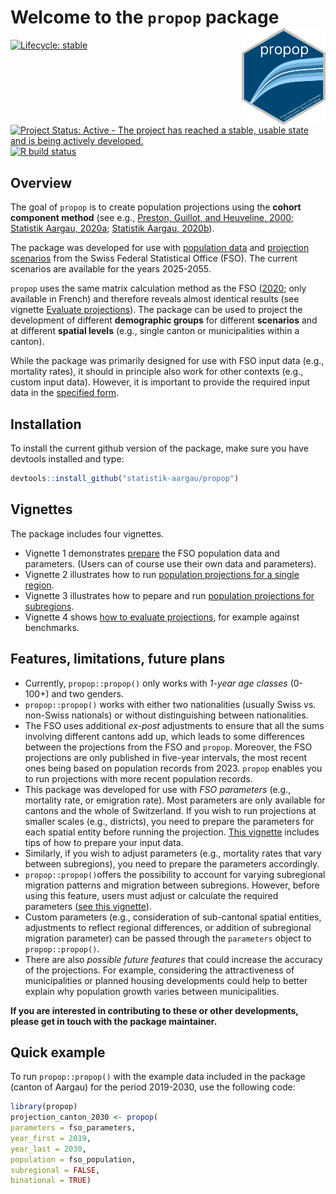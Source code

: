 
# Welcome to the `propop` package <a href="https://statistik-aargau.github.io/propop/"><img src="man/figures/logo.png" align="right" width = "134" /></a>

<!-- badges: start -->

[![Lifecycle: stable](https://img.shields.io/badge/lifecycle-stable-brightgreen.svg)](https://lifecycle.r-lib.org/articles/stages.html#stable)
[![Project Status: Active - The project has reached a stable, usable state and is being actively developed.](https://www.repostatus.org/badges/latest/active.svg)](https://www.repostatus.org/#active)
[![R build status](https://github.com/statistik-aargau/propop/workflows/R-CMD-check/badge.svg)](https://github.com/statistik-aargau/propop/actions)
<!-- badges: end -->


## Overview 

The goal of `propop` is to create population projections using the **cohort 
component method** (see e.g., 
[Preston, Guillot, and Heuveline, 2000](https://www.wiley.com/en-us/Demography%3A+Measuring+and+Modeling+Population+Processes-p-9781557864512); [Statistik Aargau, 2020a](https://www.ag.ch/media/kanton-aargau/dfr/dokumente/statistik/statistische-daten/oeffentliche-statistik/01-bevoelkerung/kantonsdaten/bevoelkerungsprognosen/bevoelkerungsprojektionen-2020-technischer-begleitbericht.pdf); 
[Statistik Aargau, 2020b](https://www.ag.ch/media/kanton-aargau/dfr/dokumente/statistik/statistische-daten/oeffentliche-statistik/01-bevoelkerung/kantonsdaten/bevoelkerungsprognosen/bevoelkerungsprojektionen-2020-hauptbericht-v2.pdf)). 

The package was developed for use with 
[population data](https://www.pxweb.bfs.admin.ch/pxweb) 
and [projection scenarios](https://www.bfs.admin.ch/bfs/en/home/statistics/population/population-projections/national-projections.html) 
from the Swiss Federal Statistical Office (FSO). The current scenarios are 
available for the years 2025-2055. 

`propop` uses the same matrix calculation method as the FSO 
([2020](https://github.com/statistik-aargau/propop-additional-resources/blob/358ffa280f3777af34d3ac4b2782c1171ed93beb/FSO_2020_Meth_scenarios%20cant.pdf); only available in French) 
and therefore reveals almost identical results (see vignette 
[Evaluate projections](https://statistik-aargau.github.io/propop/articles/evaluate.html)). 
The package can be used to project the development of different 
**demographic groups** for different **scenarios** and at different 
**spatial levels** (e.g., single canton or municipalities within a canton). 

While the package was primarily designed for use with FSO input data (e.g., 
mortality rates), it should in principle also work for other contexts (e.g., 
custom input data). However, it is important to provide the required input data 
in the 
[specified form](https://statistik-aargau.github.io/propop/articles/prepare_data.html).


## Installation

To install the current github version of the package, make sure you have devtools
installed and type:

``` r
devtools::install_github("statistik-aargau/propop")
```

## Vignettes

The package includes four vignettes.  

- Vignette 1 demonstrates 
[prepare](https://statistik-aargau.github.io/propop/articles/prepare_data.html) 
the FSO population data and parameters. (Users can of course use their own data 
and parameters).
- Vignette 2 illustrates how to run 
[population projections for a single region](https://statistik-aargau.github.io/propop/articles/project_single_region.html). 
- Vignette 3 illustrates how to pepare and run 
[population projections for subregions](https://statistik-aargau.github.io/propop/articles/project_subregions.html).
- Vignette 4 shows 
[how to evaluate projections](https://statistik-aargau.github.io/propop/articles/evaluate.html),
for example against benchmarks.

## Features, limitations, future plans

- Currently, `propop::propop()` only works with *1-year age classes* (0-100+) 
and two genders.     
- `propop::propop()` works with either two nationalities (usually Swiss vs. 
non-Swiss nationals) or without distinguishing between nationalities.  
- The FSO uses additional *ex-post* adjustments to ensure that all the sums 
involving different cantons add up, which leads to some differences
between the projections from the FSO and `propop`. Moreover, the FSO projections
are only published in five-year intervals, the most recent ones being based on 
population records from 2023. `propop` enables you to run projections with more
recent population records.
- This package was developed for use with *FSO parameters* (e.g., mortality rate,
or emigration rate). Most parameters are only available for cantons and the 
whole of Switzerland. If you wish to run projections at smaller scales (e.g., 
districts), you need to prepare the parameters for each spatial entity before 
running the projection. 
[This vignette](https://statistik-aargau.github.io/propop/articles/project_subregions.html)
includes tips of how to prepare your input data.  
- Similarly, if you wish to adjust parameters (e.g., mortality rates that 
vary between subregions), you need to prepare the parameters accordingly. 
- `propop::propop()`offers the possibility to account for varying 
subregional migration patterns and migration between subregions. However, before
using this feature, users must adjust or calculate the required parameters ([see this vignette](https://statistik-aargau.github.io/propop/articles/project_subregions.html)). 
- Custom parameters (e.g., consideration of sub-cantonal spatial entities, 
adjustments to reflect regional differences, or addition of subregional migration 
parameter) can be passed through the `parameters` object to `propop::propop()`. 
- There are also *possible future features* that could increase the accuracy of 
the projections. For example, considering the attractiveness of municipalities 
or planned housing developments could help to better explain why population 
growth varies between municipalities.  

**If you are interested in contributing to these or other developments, please
get in touch with the package maintainer.**

## Quick example

To run `propop::propop()` with the example data included in the package 
(canton of Aargau) for the period 2019-2030, use the following code:

``` r
library(propop)
projection_canton_2030 <- propop(
parameters = fso_parameters,
year_first = 2019,
year_last = 2030,
population = fso_population,
subregional = FALSE,
binational = TRUE)
```
